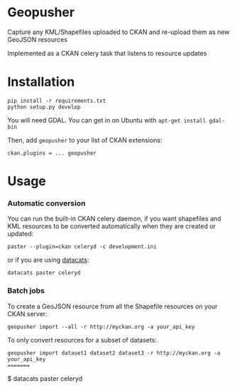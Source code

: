 Geopusher
=========
Capture any KML/Shapefiles uploaded to CKAN and re-upload them as new GeoJSON resources

Implemented as a CKAN celery task that listens to resource updates

Installation
============
```
pip install -r requirements.txt
python setup.py develop
```
You will need GDAL. You can get in on Ubuntu with `apt-get install gdal-bin`

Then, add `geopusher` to your list of CKAN extensions:

```
ckan.plugins = ... geopusher
```

Usage
=====
### Automatic conversion
You can run the built-in CKAN celery daemon, if you want shapefiles and KML
resources to be converted automatically when they are created or updated:

```
paster --plugin=ckan celeryd -c development.ini
```

or if you are using [datacats](https://github.com/datacats/datacats):

```
datacats paster celeryd
```

### Batch jobs
To create a GeoJSON resource from all the Shapefile resources on your CKAN
server:
```
geopusher import --all -r http://myckan.org -a your_api_key
```

To only convert resources for a subset of datasets:
```
geopusher import dataset1 dataset2 dataset3 -r http://myckan.org -a your_api_key
=======
```
$ datacats paster celeryd
```
